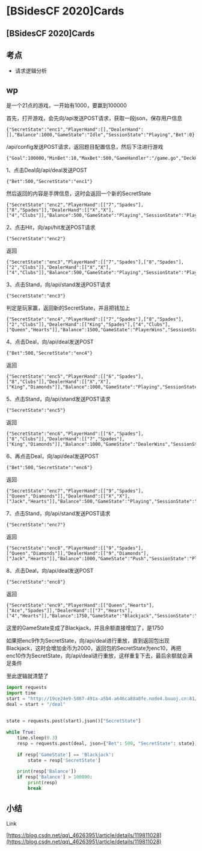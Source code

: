 # \[BSidesCF 2020]Cards

## \[BSidesCF 2020]Cards

## 考点

* 请求逻辑分析

## wp

是一个21点的游戏，一开始有1000，要赢到100000

首先，打开游戏，会先向/api发送POST请求，获取一段json，保存用户信息

```
{"SecretState":"enc1","PlayerHand":[],"DealerHand":[],"Balance":1000,"GameState":"Idle","SessionState":"Playing","Bet":0}
```

/api/config发送POST请求，返回题目配置信息，然后下注进行游戏

```
{"Goal":100000,"MinBet":10,"MaxBet":500,"GameHandler":"/game.go","DeckHandler":"/deck.go"}
```

1、点击Deal向/api/deal发送POST

```
{"Bet":500,"SecretState":"enc1"}
```

然后返回的内容是手牌信息，这时会返回一个新的SecretState

```
{"SecretState":"enc2","PlayerHand":[["7","Spades"],["8","Spades"]],"DealerHand":[["X","X"],["4","Clubs"]],"Balance":500,"GameState":"Playing","SessionState":"Playing","Bet":500}
```

2、点击Hit，向/api/hit发送POST请求

```
{"SecretState":"enc2"}
```

返回

```
{"SecretState":"enc3","PlayerHand":[["7","Spades"],["8","Spades"],["2","Clubs"]],"DealerHand":[["X","X"],["4","Clubs"]],"Balance":500,"GameState":"Playing","SessionState":"Playing","Bet":0}
```

3、点击Stand，向/api/stand发送POST请求

```
{"SecretState":"enc3"}
```

判定是玩家赢，返回新的SecretState，并且把钱加上

```
{"SecretState":"enc4","PlayerHand":[["7","Spades"],["8","Spades"],["2","Clubs"]],"DealerHand":[["King","Spades"],["4","Clubs"],["Queen","Hearts"]],"Balance":1500,"GameState":"PlayerWins","SessionState":"Playing","Bet":0}
```

4、点击Deal，向/api/deal发送POST

```
{"Bet":500,"SecretState":"enc4"}
```

返回

```
{"SecretState":"enc5","PlayerHand":[["6","Spades"],["8","Clubs"]],"DealerHand":[["X","X"],["King","Diamonds"]],"Balance":1000,"GameState":"Playing","SessionState":"Playing","Bet":500}
```

5、点击Stand，向/api/stand发送POST请求

```
{"SecretState":"enc5"}
```

返回

```
{"SecretState":"enc6","PlayerHand":[["6","Spades"],["8","Clubs"]],"DealerHand":[["7","Spades"],["King","Diamonds"]],"Balance":1000,"GameState":"DealerWins","SessionState":"Playing","Bet":0}
```

6、再点击Deal，向/api/deal发送POST

```
{"Bet":500,"SecretState":"enc6"}
```

返回

```
{"SecretState":"enc7","PlayerHand":[["9","Spades"],["Queen","Diamonds"]],"DealerHand":[["X","X"],["Jack","Hearts"]],"Balance":500,"GameState":"Playing","SessionState":"Playing","Bet":500}
```

7、点击Stand，向/api/stand发送POST请求

```
{"SecretState":"enc7"}
```

返回

```
{"SecretState":"enc8","PlayerHand":[["9","Spades"],["Queen","Diamonds"]],"DealerHand":[["9","Diamonds"],["Jack","Hearts"]],"Balance":1000,"GameState":"Push","SessionState":"Playing","Bet":0}
```

8、点击Deal，向/api/deal发送POST

```
{"SecretState":"enc8"}
```

返回

```
{"SecretState":"enc9","PlayerHand":[["Queen","Hearts"],["Ace","Spades"]],"DealerHand":[["7","Hearts"],["4","Hearts"]],"Balance":1750,"GameState":"Blackjack","SessionState":"Playing","Bet":500}
```

这里的GameState变成了Blackjack，并且余额直接增加了，是1750

如果把enc9作为SecretState，向/api/deal进行重放，直到返回包出现Blackjack，这时会增加金币为2000，返回包的SecretState为enc10，再把enc10作为SecretState，向/api/deal进行重放，这样重复下去，最后余额就会满足条件

至此逻辑就清楚了

```python
import requests
import time
start = "http://19ce24e9-5867-491a-a5b4-a646ca88a0fe.node4.buuoj.cn:81/api"
deal = start + "/deal"
 
 
state = requests.post(start).json()["SecretState"]
 
while True:
    time.sleep(0.3)
    resp = requests.post(deal, json={"Bet": 500, "SecretState": state}).json()
 
    if resp['GameState'] == 'Blackjack':
        state = resp['SecretState']
 
    print(resp['Balance'])
    if resp['Balance'] > 100000:
        print(resp)
        break
```

## 小结

Link

[https://blog.csdn.net/qq\_46263951/article/details/119811028](https://blog.csdn.net/qq\_46263951/article/details/119811028)
